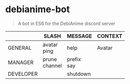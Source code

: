 # debianime-bot

> A bot in ES6 for the DebiAnime discord server

|            | SLASH            | MESSAGE       | CONTEXT |
|------------|------------------|---------------|---------|
| GENERAL    | avatar<br>ping   | help          | Avatar  |
| MANAGER    | prune<br>channel | prefix<br>say |         |
| DEVELOPER  |                  | shutdown      |         |
